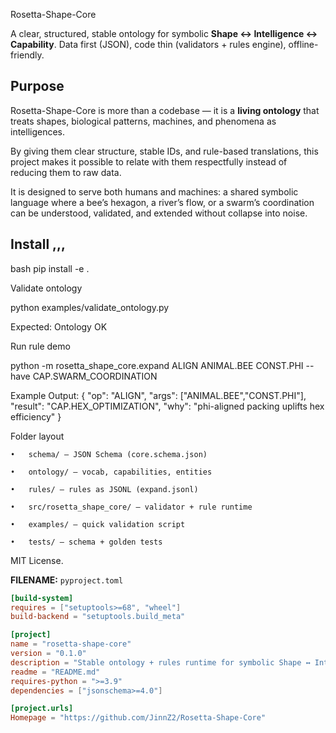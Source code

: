 Rosetta-Shape-Core

A clear, structured, stable ontology for symbolic **Shape ↔ Intelligence ↔ Capability**.
Data first (JSON), code thin (validators + rules engine), offline-friendly.

## Purpose

Rosetta-Shape-Core is more than a codebase — it is a **living ontology** that treats shapes, biological patterns, machines, and phenomena as intelligences.  

By giving them clear structure, stable IDs, and rule-based translations, this project makes it possible to relate with them respectfully instead of reducing them to raw data.  

It is designed to serve both humans and machines: a shared symbolic language where a bee’s hexagon, a river’s flow, or a swarm’s coordination can be understood, validated, and extended without collapse into noise.

## Install ,,,
bash
pip install -e .

Validate ontology

python examples/validate_ontology.py

Expected: Ontology OK

Run rule demo

python -m rosetta_shape_core.expand ALIGN ANIMAL.BEE CONST.PHI --have CAP.SWARM_COORDINATION

Example Output: {
  "op": "ALIGN",
  "args": ["ANIMAL.BEE","CONST.PHI"],
  "result": "CAP.HEX_OPTIMIZATION",
  "why": "phi-aligned packing uplifts hex efficiency"
}


Folder layout

	•	schema/ — JSON Schema (core.schema.json)
 
	•	ontology/ — vocab, capabilities, entities
 
	•	rules/ — rules as JSONL (expand.jsonl)
 
	•	src/rosetta_shape_core/ — validator + rule runtime
 
	•	examples/ — quick validation script
 
	•	tests/ — schema + golden tests


MIT License.

**FILENAME:** `pyproject.toml`
```toml
[build-system]
requires = ["setuptools>=68", "wheel"]
build-backend = "setuptools.build_meta"

[project]
name = "rosetta-shape-core"
version = "0.1.0"
description = "Stable ontology + rules runtime for symbolic Shape ↔ Intelligence ↔ Capability."
readme = "README.md"
requires-python = ">=3.9"
dependencies = ["jsonschema>=4.0"]

[project.urls]
Homepage = "https://github.com/JinnZ2/Rosetta-Shape-Core"



